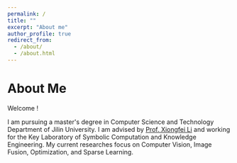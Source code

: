 ```yaml
---
permalink: /
title: ""
excerpt: "About me"
author_profile: true
redirect_from: 
  - /about/
  - /about.html
---
```


About Me
================
Welcome !

I am pursuing a master's degree in Computer Science and Technology Department of Jilin University. I am advised by [Prof. Xiongfei Li](https://dblp.org/pid/67/4461.html) and working for the Key Laboratory of Symbolic Computation and Knowledge Engineering. My current researches focus on Computer Vision, Image Fusion, Optimization, and Sparse Learning.

<!-- This is the front page of a website that is powered by the [academicpages template](https://github.com/academicpages/academicpages.github.io) and hosted on GitHub pages. [GitHub pages](https://pages.github.com) is a free service in which websites are built and hosted from code and data stored in a GitHub repository, automatically updating when a new commit is made to the respository. This template was forked from the [Minimal Mistakes Jekyll Theme](https://mmistakes.github.io/minimal-mistakes/) created by Michael Rose, and then extended to support the kinds of content that academics have: publications, talks, teaching, a portfolio, blog posts, and a dynamically-generated CV. You can fork [this repository](https://github.com/academicpages/academicpages.github.io) right now, modify the configuration and markdown files, add your own PDFs and other content, and have your own site for free, with no ads! An older version of this template powers my own personal website at [stuartgeiger.com](http://stuartgeiger.com), which uses [this Github repository](https://github.com/staeiou/staeiou.github.io). -->


